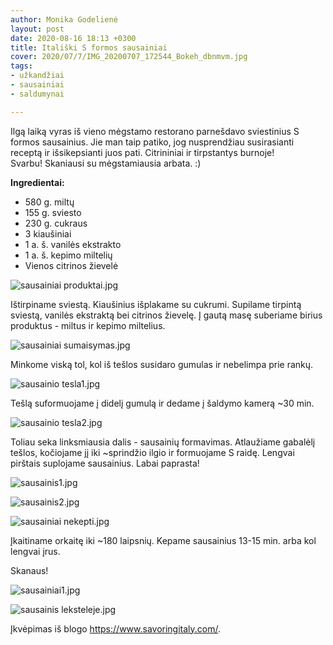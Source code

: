 ```yaml
---
author: Monika Godelienė
layout: post
date: 2020-08-16 18:13 +0300
title: Itališki S formos sausainiai
cover: 2020/07/7/IMG_20200707_172544_Bokeh_dbnmvm.jpg
tags:
- užkandžiai
- sausainiai
- saldumynai

---
```

Ilgą laiką vyras iš vieno mėgstamo restorano parnešdavo sviestinius S formos sausainius. Jie man taip patiko, jog nusprendžiau susirasianti receptą ir išsikepsianti juos pati. Citrininiai ir tirpstantys burnoje!  
Svarbu! Skaniausi su mėgstamiausia arbata. :)

**Ingredientai:**

* 580 g. miltų
* 155 g. sviesto
* 230 g. cukraus
* 3 kiaušiniai
* 1 a. š. vanilės ekstrakto
* 1 a. š. kepimo miltelių
* Vienos citrinos žievelė

![sausainiai produktai.jpg](/assets/media/2020-08-16-sausianiai/sausainiai%20produktai.jpg)

Ištirpiname sviestą. Kiaušinius išplakame su cukrumi. Supilame tirpintą sviestą, vanilės ekstraktą bei citrinos žievelę. Į gautą masę suberiame birius produktus - miltus ir kepimo miltelius.

![sausainiai sumaisymas.jpg](/assets/media/2020-08-16-sausianiai/sausainiai%20sumaisymas.jpg)

Minkome viską tol, kol iš tešlos susidaro gumulas ir nebelimpa prie rankų.

![sausainio tesla1.jpg](/assets/media/2020-08-16-sausianiai/sausainio%20tesla1.jpg)

Tešlą suformuojame į didelį gumulą ir dedame į šaldymo kamerą \~30 min.

![sausainio tesla2.jpg](/assets/media/2020-08-16-sausianiai/sausainio%20tesla2.jpg)

Toliau seka linksmiausia dalis - sausainių formavimas. Atlaužiame gabalėlį tešlos, kočiojame jį iki \~sprindžio ilgio ir formuojame S raidę. Lengvai pirštais suplojame sausainius. Labai paprasta!

![sausainis1.jpg](/assets/media/2020-08-16-sausianiai/sausainis1.jpg)

![sausainis2.jpg](/assets/media/2020-08-16-sausianiai/sausainis2.jpg)

![sausainiai nekepti.jpg](/assets/media/2020-08-16-sausianiai/sausainiai%20nekepti.jpg)

Įkaitiname orkaitę iki \~180 laipsnių. Kepame sausainius 13-15 min. arba kol lengvai įrus.

Skanaus!

![sausainiai1.jpg](/assets/media/2020-08-16-sausianiai/sausainiai1.jpg)

![sausainis leksteleje.jpg](/assets/media/2020-08-16-sausianiai/sausainis%20leksteleje.jpg)

Įkvėpimas iš blogo https://www.savoringitaly.com/.
